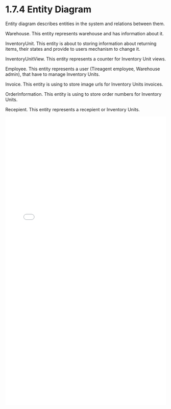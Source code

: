 # 1.7.4 Entity Diagram

Entity diagram describes entities in the system and relations between them.

Warehouse. This entity represents warehouse and has information about it.

InventoryUnit. This entity is about to storing information about returning items, their states and provide to users mechanism to change it.

InventoryUnitView. This entity represents a counter for Inventory Unit views.

Employee. This entity represents a user (Tireagent employee, Warehouse admin), that have to manage Inventory Units.

Invoice. This entity is using to store image urls for Inventory Units invoices.

OrderInformation. This entity is using to store order numbers for Inventory Units.

Recepient. This entity represents a recepient or Inventory Units.

<embed src="../../data/tireagent-warehouse-erd.pdf" type="application/pdf" width=100% height=900>